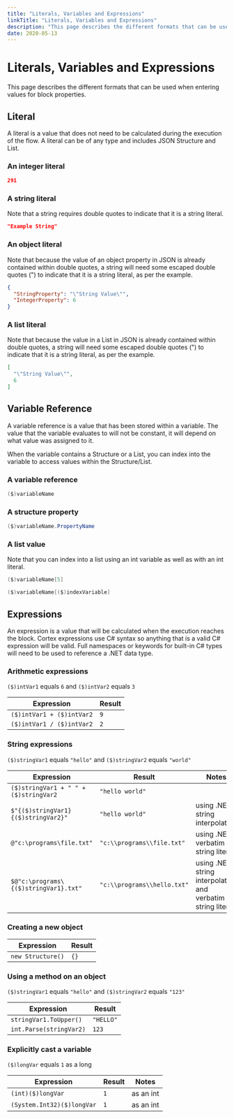 ```yaml
---
title: "Literals, Variables and Expressions"
linkTitle: "Literals, Variables and Expressions"
description: "This page describes the different formats that can be used when entering values for block properties."
date: 2020-05-13
---
```


# Literals, Variables and Expressions

This page describes the different formats that can be used when entering values for block properties.

## Literal

A literal is a value that does not need to be calculated during the execution of the flow. A literal can be of any type and includes JSON Structure and List.

### An integer literal

```json
291
```

### A string literal

Note that a string requires double quotes to indicate that it is a string literal.

```json
"Example String"
```

### An object literal

Note that because the value of an object property in JSON is already contained within double quotes, a string will need some escaped double quotes (\") to indicate that it is a string literal, as per the example.

```JSON
{
  "StringProperty": "\"String Value\"",
  "IntegerProperty": 6
}
```

### A list literal

Note that because the value in a List in JSON is already contained within double quotes, a string will need some escaped double quotes (\") to indicate that it is a string literal, as per the example.

```json
[
  "\"String Value\"",
  6
]
```

## Variable Reference

A variable reference is a value that has been stored within a variable. The value that the variable evaluates to will not be constant, it will depend on what value was assigned to it.

When the variable contains a Structure or a List, you can index into the variable to access values within the Structure/List.

### A variable reference

```csharp
($)variableName
```

### A structure property

```csharp
($)variableName.PropertyName
```

### A list value

Note that you can index into a list using an int variable as well as with an int literal.

```csharp
($)variableName[5]
```

```csharp
($)variableName[($)indexVariable]
```

## Expressions

An expression is a value that will be calculated when the execution reaches the block. Cortex expressions use C# syntax so anything that is a valid C# expression will be valid. Full namespaces or keywords for built-in C# types will need to be used to reference a .NET data type.

### Arithmetic expressions

`($)intVar1` equals `6` and `($)intVar2` equals `3`

| Expression                | Result |
|---------------------------|--------|
| `($)intVar1 + ($)intVar2` | `9`    |
| `($)intVar1 / ($)intVar2` | `2`    |

### String expressions

`($)stringVar1` equals `"hello"` and `($)stringVar2` equals `"world"`

| Expression                            | Result                       | Notes                              |
|---------------------------------------|------------------------------|------------------------------------|
| `($)stringVar1 + " " + ($)stringVar2` | `"hello world"`              |                                    |
| `$"{($)stringVar1} {($)stringVar2}"`  | `"hello world"`              | using .NET string interpolation    |
| `@"c:\programs\file.txt"`             | `"c:\\programs\\file.txt"`   | using .NET verbatim string literal |
| `$@"c:\programs\{($)stringVar1}.txt"` | `"c:\\programs\\hello.txt"`  | using .NET string interpolation and verbatim string literal |

### Creating a new object

| Expression        | Result |
|-------------------|--------|
| `new Structure()` | `{}`   |

### Using a method on an object

`($)stringVar1` equals `"hello"` and `($)stringVar2` equals `"123"`

| Expression              | Result    |
|-------------------------|-----------|
| `stringVar1.ToUpper()`  | `"HELLO"` |
| `int.Parse(stringVar2)` | `123`     |

### Explicitly cast a variable

`($)longVar` equals `1` as a long

| Expression                 | Result | Notes     |
|----------------------------|--------|-----------|
| `(int)($)longVar`          | `1`    | as an int |
| `(System.Int32)($)longVar` | `1`    | as an int |
